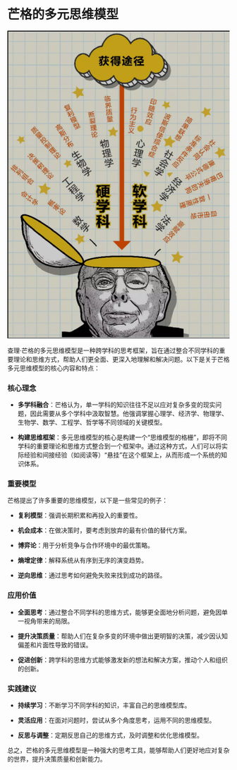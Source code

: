 # 芒格的多元思维模型

![](mangge.png)

查理·芒格的多元思维模型是一种跨学科的思考框架，旨在通过整合不同学科的重要理论和思维方式，帮助人们更全面、更深入地理解和解决问题。以下是关于芒格多元思维模型的核心内容和特点：

### 核心理念

- **多学科融合**：芒格认为，单一学科的知识往往不足以应对复杂多变的现实问题，因此需要从多个学科中汲取智慧。他强调掌握心理学、经济学、物理学、生物学、数学、工程学、哲学等不同领域的关键模型。

- **构建思维框架**：多元思维模型的核心是构建一个“思维模型的格栅”，即将不同学科的重要理论和思维方式整合到一个框架中。通过这种方式，人们可以将实际经验和间接经验（如阅读等）“悬挂”在这个框架上，从而形成一个系统的知识体系。

### 重要模型

芒格提出了许多重要的思维模型，以下是一些常见的例子：

- **复利模型**：强调长期积累和再投入的重要性。

- **机会成本**：在做决策时，要考虑到放弃的最有价值的替代方案。

- **博弈论**：用于分析竞争与合作环境中的最优策略。

- **熵增定律**：解释系统从有序到无序的演变趋势。

- **逆向思维**：通过思考如何避免失败来找到成功的路径。

### 应用价值

- **全面思考**：通过整合不同学科的思维方式，能够更全面地分析问题，避免因单一视角带来的局限。

- **提升决策质量**：帮助人们在复杂多变的环境中做出更明智的决策，减少因认知偏差和片面性导致的错误。

- **促进创新**：跨学科的思维方式能够激发新的想法和解决方案，推动个人和组织的创新。

### 实践建议

- **持续学习**：不断学习不同学科的知识，丰富自己的思维模型库。

- **灵活应用**：在面对问题时，尝试从多个角度思考，运用不同的思维模型。

- **反思与调整**：定期反思自己的思维方式，及时调整和优化思维模型。

总之，芒格的多元思维模型是一种强大的思考工具，能够帮助人们更好地应对复杂的世界，提升决策质量和创新能力。
